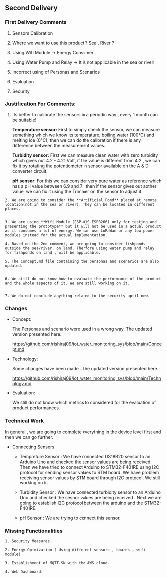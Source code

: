 ## Second Delivery

### First Delivery Comments

   1. Sensors Calibration
   
   2. Where we want to use this product ? Sea , River ?
   
   3. Using Wifi Module -> Energy Consumer
   
   4.  Using Water Pump and Relay -> It is not applicable in the sea or river!
   
   5. Incorrect using of Personas and Scenarios
   
   6. Evaluation  
   
   7. Security
   
   
   
### Justification For Comments:

   1. Its better to calibrate the sensors in a periodic way  , every 1 month can be suitable!
      
	  **Temperature sensor:** First to simply check the sensor, we can measure something which we know its temperature,
	  boiling water (100°C) and melting ice (0°C), then we can do the calibration if there is any difference between the measurement values.
      
	  **Turbidity sensor:**  First we can measure clean water with zero turbidity which gives out 4.2 - 4.21 Volt, if the value is different from 4.2 , we can fix it by rotating the potentiometer in sensor available on the A & D converter circuit.
	  
	  **pH sensor:**  For this we can consider very pure water as reference which has a pH value between 6.9 and 7 , then if the sensor gives out aother value, we can fix it using the Trimmer on the sensor to adjust it.
	  
   
    2. We are going to consider the **Artificial Pond** placed at remote location(not in the sea or river). They can be located in different places.
                                                                                   
	
    3. We are using **Wifi Module (ESP-01S ESP8266) only for testing and presenting the protptype** but it will not be used in a actual product as it consumes a lot of energy. We can use LoRaWan or any low-power modules instead for the actual implementation.
	   
	4. Based on the 2nd comment, we are going to consider fishponds outside the sea/river, on land. Therfore using water pump and relay for fishponds on land , will be applicable.
	
	5. The Concept.md file containing the personas and scenarios are also updated.
	
	
    6. We still do not know how to evaluate the performance of the product and the whole aspects of it. We are still working on it.
	
	
	7. We do not conclude anything related to the security uptil now.
	
	
### Changes

* Concept:
	
	The Personas and scenario were used in a wrong way. The updated version presented here.
	
	https://github.com/rishiraj09/iot_water_monitoring_sys/blob/main/Concept.md
	
* Technology:
	
	Some changes have been made . The updated version presented here.
	
	https://github.com/rishiraj09/iot_water_monitoring_sys/blob/main/Technology.md
	
* Evaluation:
	
	We still do not know which metrics to considered for the evaluation of product performances.
	
	
### Technical Work 

In general , we are going to complete everything in the device level first and then we can go further.

* Connecting Sensors
	
	* Tempreture Sensor : We have connected DS18B20 sensor to an Arduino Uno and checked the sensor values are being received. 
	Then we have tried to connect Arduino to STM32-F401RE using I2C protocol for sending sensor values to STM board.
	We have problem receiving sensor values by STM board through I2C protocol. We still working on it.
	
	
	* Turbidity Sensor :  We have connected turbidity sensor to an Arduino Uno and checked the sesnor values are being received . 
	Next we are going to establish I2C protocol between the arduino and the STM32-F401RE.
	
	* pH Sensor : We are trying to connect this sensor.
	
	
### Missing Functionalities

    1. Security Measures.
	
	2. Energy Opimization ( Using different sensors , boards , wifi module)
	
	3. Establishment of MQTT-SN with the AWS cloud.

	4. Web Dashboard.
	
	
	
	
	
	
	

